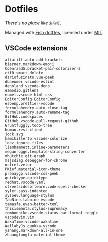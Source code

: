 # Dotfiles

_There's no place like `$HOME`_.

Managed with [Fish dotfiles](https://github.com/kidonng/fish-dotfiles), licensed under [MIT](https://opensource.org/licenses/MIT).

## VSCode extensions

```
aliariff.auto-add-brackets
bierner.markdown-emoji
CoenraadS.bracket-pair-colorizer-2
ctf0.smart-delete
dariofuzinato.vue-peek
dbaeumer.vscode-eslint
denoland.vscode-deno
eamodio.gitlens
ecmel.vscode-html-css
EditorConfig.EditorConfig
esbenp.prettier-vscode
formulahendry.auto-close-tag
formulahendry.auto-rename-tag
GitHub.codespaces
GitHub.vscode-pull-request-github
Gruntfuggly.todo-tree
humao.rest-client
jock.svg
kamikillerto.vscode-colorize
ldez.ignore-files
liamhammett.inline-parameters
meganrogge.template-string-converter
mhutchie.git-graph
msjsdiag.debugger-for-chrome
octref.vetur
PKief.material-icon-theme
pranaygp.vscode-css-peek
quicktype.quicktype
redhat.vscode-yaml
streetsidesoftware.code-spell-checker
syler.sass-indented
sysoev.language-stylus
TabNine.tabnine-vscode
tamasfe.even-better-toml
thisismanta.stylus-supremacy
tombonnike.vscode-status-bar-format-toggle
vscodevim.vim
WakaTime.vscode-wakatime
WallabyJs.quokka-vscode
yzhang.markdown-all-in-one
zhuangtongfa.material-theme
```
